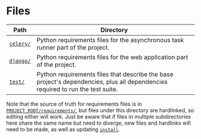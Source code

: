 # Files

Path | Directory
-|-
[`celery/`](celery/) | Python requirements files for the asynchronous task runner part of the project.
[`django/`](default/) | Python requirements files for the web application part of the project.
[`test/`](test/) | Python requirements files that describe the base project's dependencies, plus all dependencies required to run the test suite.

Note that the source of truth for requirements files is in [`PROJECT_ROOT/requirements/`](../../../requirements/), but files under this directory are hardlinked, so editing either will work.  Just be aware that if files in multiple subdirectories here share the same name but need to diverge, new files and hardlinks will need to be made, as well as updating [`install`](../../../bin/install).
